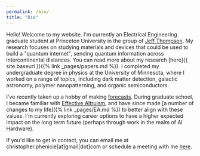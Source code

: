 ```yaml
---
permalink: /bio/
title: "Bio"
---
```


Hello! Welcome to my website. I'm currently an Electrical Engineering graduate student at Princeton University in the group of [Jeff Thompson](https://sites.google.com/site/thompsonlabq/home). My research focuses on studying materials and devices that could be used to build a "quantum internet", sending quantum information across intercontinental distances. You can read more about my research [here]{{ site.baseurl }}({% link _pages/papers.md %}). I completed my undergraduate degree in physics at the University of Minnesota, where I worked on a range of topics, including dark matter detection, galactic astronomy, polymer nanopatterning, and organic semiconductors. 

I've recently taken up a hobby of making [forecasts](https://cphenicie.github.io/posts). During graduate school, I became familiar with [Effective Altruism](https://www.effectivealtruism.org/), and have since made 
[a number of changes to my life]({% link _pages/EA.md %}) to better align with these values. I'm currently exploring career options to have a higher expected impact on the long term future (perhaps through work in the realm of AI Hardware).

If you'd like to get in contact, you can email me at christopher.phenicie[at]gmail[dot]com or schedule a meeting with me [here](https://calendly.com/christopher-phenicie/30-min-meeting).
